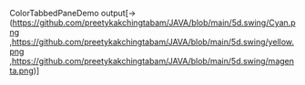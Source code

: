 ColorTabbedPaneDemo  output[->(https://github.com/preetykakchingtabam/JAVA/blob/main/5d.swing/Cyan.png ,https://github.com/preetykakchingtabam/JAVA/blob/main/5d.swing/yellow.png ,https://github.com/preetykakchingtabam/JAVA/blob/main/5d.swing/magenta.png)]
